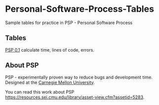 # Personal-Software-Process-Tables
Sample tables for practice in PSP - Personal Software Process

## Tables
[PSP 0.1](https://docs.google.com/spreadsheets/d/1DnXrBCeMi8Jo-T3JV50xJIunOZwv7CzqhpB-xUDr7ls/edit?usp=sharing) calculate time, lines of code, errors.

## About PSP
PSP - experimentally proven way to reduce bugs and development time.
Designed at the [Carnegie Mellon University](https://www.cmu.edu/).

You can read this work about PSP https://resources.sei.cmu.edu/library/asset-view.cfm?assetid=5283. 

